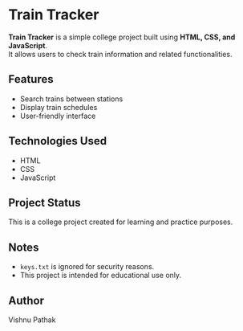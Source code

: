 # Train Tracker

**Train Tracker** is a simple college project built using **HTML, CSS, and JavaScript**.  
It allows users to check train information and related functionalities.

## Features
- Search trains between stations
- Display train schedules
- User-friendly interface

## Technologies Used
- HTML
- CSS
- JavaScript

## Project Status
This is a college project created for learning and practice purposes.  

## Notes
- `keys.txt` is ignored for security reasons.
- This project is intended for educational use only.

## Author
Vishnu Pathak
